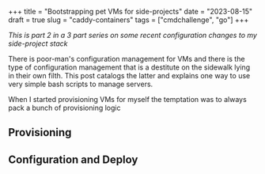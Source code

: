 +++
title = "Bootstrapping pet VMs for side-projects"
date = "2023-08-15"
draft = true
slug = "caddy-containers"
tags = ["cmdchallenge", "go"]
+++

_This is part 2 in a 3 part series on some recent configuration changes to my side-project stack_

There is poor-man's configuration management for VMs and there is the type of configuration management that is a destitute on the sidewalk lying in their own filth.
This post catalogs the latter and explains one way to use very simple bash scripts to manage servers.

When I started provisioning VMs for myself the temptation was to always pack a bunch of provisioning logic


## Provisioning


## Configuration and Deploy
